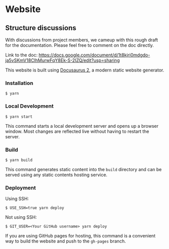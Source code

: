 # Website

## Structure discussions
With discussions from project members, we cameup with this rough draft for the documentation.
Please feel free to comment on the doc directly.

Link to the doc: https://docs.google.com/document/d/1t8kjri0mdgdo-ja5vSKmV18ClhMurwFqY8Ek-S-2IZQ/edit?usp=sharing

This website is built using [Docusaurus 2](https://docusaurus.io/), a modern static website generator.

### Installation

```
$ yarn
```

### Local Development

```
$ yarn start
```

This command starts a local development server and opens up a browser window. Most changes are reflected live without having to restart the server.

### Build

```
$ yarn build
```

This command generates static content into the `build` directory and can be served using any static contents hosting service.

### Deployment

Using SSH:

```
$ USE_SSH=true yarn deploy
```

Not using SSH:

```
$ GIT_USER=<Your GitHub username> yarn deploy
```

If you are using GitHub pages for hosting, this command is a convenient way to build the website and push to the `gh-pages` branch.
